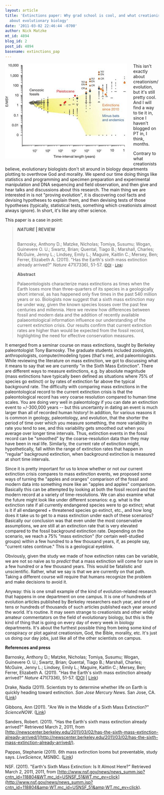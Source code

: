 ```yaml
---
layout: article
title: 'Extinctions paper: Why grad school is cool, and what creationists don''t get
  about evolutionary biology'
date: '2011-03-02 22:46:44 -0700'
author: Nick Matzke
mt_id: 4894
blog_id: 2
post_id: 4894
basename: extinctions_pap
---
```

[<img src="/uploads/2011/Barnosky_etal_2011_Nature_Fig1-thumb-400x311-611.jpg" alt="Barnosky_etal_2011_Nature_Fig1.jpg" width="400" height="311" style="float: left; margin: 0 20px 20px 0;" class="mt-image-left" />](/uploads/2011/Barnosky_etal_2011_Nature_Fig1-thumb-400x311-611.jpg)This isn't exactly about creationism/evolution, but it's still pretty cool.  And I will find a way to tie it in, since I haven't blogged on PT in, I think, months.

Contrary to what creationists believe, evolutionary biologists don't sit around in biology departments plotting to overthrow God and morality.  We spend our time doing things like statistics and programming and specimen preparation and experimental manipulation and DNA sequencing and field observation, and then give and hear talks and discussions about this research.  The main thing we are interested in is not "proving evolution", it is discovering cool facts and devising hypotheses to explain them, and then devising tests of those hypotheses (typically, statistical tests, something which creationists almost always ignore).  In short, it's like any other science.

This paper is a case in point:

> **_NATURE_ | REVIEW** <br /> <br />
> 
> Barnosky, Anthony D.; Matzke, Nicholas; Tomiya, Susumu; Wogan, Guinevere O. U.; Swartz, Brian; Quental, Tiago B.; Marshall, Charles; McGuire, Jenny L.; Lindsey, Emily L.; Maguire, Kaitlin C.; Mersey, Ben; Ferrer, Elizabeth A. (2011). "Has the Earth's sixth mass extinction already arrived?" _Nature_ 471(7336), 51-57. <small>([DOI](http://dx.doi.org/10.1038/nature09678) - [Link](http://www.nature.com/nature/journal/v471/n7336/full/nature09678.html))</small>

> **Abstract**
> 
> Palaeontologists characterize mass extinctions as times when the Earth loses more than three-quarters of its species in a geologically short interval, as has happened only five times in the past 540 million years or so. Biologists now suggest that a sixth mass extinction may be under way, given the known species losses over the past few centuries and millennia. Here we review how differences between fossil and modern data and the addition of recently available palaeontological information influence our understanding of the current extinction crisis. Our results confirm that current extinction rates are higher than would be expected from the fossil record, highlighting the need for effective conservation measures.

It emerged from a seminar course on mass extinctions, taught by Berkeley paleontologist Tony Barnosky.  The graduate students included zoologists, anthropologists, computer/modeling types (that's me), and paleontologists.  While reviewing the literature on mass extinction, we got to discussing what it means to say that we are currently "in the Sixth Mass Extinction".  There are different ways to measure extinctions, e.g. by absolute magnitude (mass extinctions have typically been defined as situations where 75% of species go extinct) or by rates of extinction far above the typical background rate.  The difficulty with comparing mass extinctions in the paleontological record to the current extinction crisis is that the paleontological record has very coarse resolution compared to human time scales.  You are doing very well in paleontology if you can date an extinction event to +/-300,000 years -- but this uncertainty in dating an event is much larger than all of recorded human history!  In addition, for various reasons it is common in geology, paleontology, and evolution, that the shorter the period of time over which you measure something, the more variability in rate you tend to see, and this variability gets smoothed out when you average over longer time intervals.  Thus, extinction events in the fossil record can be "smoothed" by the coarse-resolution data than they may have been in real life.  Similarly, the current rate of extinction might, hypothetically, fall within the range of extinction rates that happen in "regular" background extinction, when background extinction is measured at short time intervals.

Since it is pretty important for us to know whether or not our current extinction crisis compares to mass extinction events, we proposed some ways of turning the "apples and oranges" comparison of the fossil and modern data into something more like an "apples and apples" comparison.  Basically this can be attempted by looking at both the fossil record and the modern record at a variety of time-resolutions.  We can also examine what the future might look like under different scenarios: e.g. what is the extinction rate if all currently endangered species were to go extinct; what is it if all endangered + threatened species go extinct, etc., and how long does it take us to get to a mass extinction under each of these scenarios?  Basically our conclusion was that even under the most conservative assumptions, we are still at an extinction rate that is very elevated compared to the fossil background extinction rate.  Depending on the scenario, we reach a 75% "mass extinction" (for certain well-studied groups) within a few hundred to a few thousand years, if, as people say, "current rates continue."  This is a geological eyeblink.

Obviously, given the study we made of how extinction rates can be variable, we are not so naive as to _predict_ that a mass extinction will come for sure in a few hundred or a few thousand years.  This would be fatalistic and unscientific.  Rather, what we say is that we are currently on that path.  Taking a different course will require that humans recognize the problem and make decisions to avoid it.

Anyway: this is one small example of the kind of evolution-related research that happens in one department on one campus.  It is one of hundreds of evolution articles published by Berkeley researchers each year, and one of tens or hundreds of thousands of such articles published each year around the world.  It's routine.  It may seem strange to creationists and other wildly amateur commentators on the field of evolutionary biology, but this is the kind of thing that is going on every day of every week in biology departments.  It's about the furthest possible thing from being some kind of conspiracy or plot against creationism, God, the Bible, morality, etc.  It's just us doing our day jobs, just like all of the other scientists on campus.

**References and press**

Barnosky, Anthony D.; Matzke, Nicholas; Tomiya, Susumu; Wogan, Guinevere O. U.; Swartz, Brian; Quental, Tiago B.; Marshall, Charles; McGuire, Jenny L.; Lindsey, Emily L.; Maguire, Kaitlin C.; Mersey, Ben; Ferrer, Elizabeth A. (2011). "Has the Earth's sixth mass extinction already arrived?" _Nature_ 471(7336), 51-57. ([DOI](http://dx.doi.org/10.1038/nature09678) | [Link](http://www.nature.com/nature/journal/v471/n7336/full/nature09678.html))

Drake, Nadia (2011). Scientists try to determine whether life on Earth is quickly heading toward extinction. _San Jose Mercury News_. San Jose, CA. ([Link](http://www.mercurynews.com/breaking-news/ci_17523672?nclick_check=1))

Gibbons, Ann (2011). "Are We in the Middle of a Sixth Mass Extinction?" _ScienceNOW_. ([Link](http://news.sciencemag.org/sciencenow/2011/03/are-we-in-the-middle-of-a-sixth-.html))

Sanders, Robert. (2011). "Has the Earth's sixth mass extinction already arrived?"   Retrieved March 2, 2011, from [http://newscenter.berkeley.edu/2011/03/02/has-the-sixth-mass-extinction-already-arrived/](http://newscenter.berkeley.edu/2011/03/02/has-the-sixth-mass-extinction-already-arrived/).

Pappas, Stephanie (2011). 6th mass extinction looms but preventable, study says. _LiveScience_, MSNBC. ([Link](http://www.msnbc.msn.com/id/41872515/ns/us_news-environment/))

NSF. (2011). "Earth's Sixth Mass Extinction: Is It Almost Here?"   Retrieved March 2, 2011, 2011, from [http://www.nsf.gov/news/news_summ.jsp?cntn_id=118804&WT.mc_id=USNSF_51&WT.mc_ev=click](http://www.nsf.gov/news/news_summ.jsp?cntn_id=118804&amp;WT.mc_id=USNSF_51&amp;WT.mc_ev=click).
